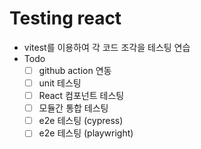 # Testing react

- vitest를 이용하여 각 코드 조각을 테스팅 연습
- Todo
  - [ ] github action 연동
  - [ ] unit 테스팅
  - [ ] React 컴포넌트 테스팅
  - [ ] 모듈간 통합 테스팅
  - [ ] e2e 테스팅 (cypress)
  - [ ] e2e 테스팅 (playwright)
